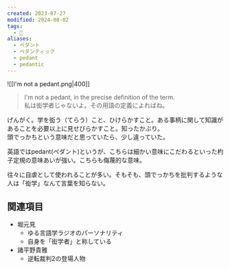 ```yaml
---
created: 2023-07-27
modified: 2024-08-02
tags:
  - 📝
aliases:
  - ペダント
  - ペダンティック
  - pedant
  - pedantic
---
```

![[I'm not a pedant.png|400]]

>I'm not a pedant, in the precise definition of the term.  
>私は衒学者じゃないよ。その用語の定義によればね。

げんがく。学を衒う（てらう）こと、ひけらかすこと。ある事柄に関して知識があることを必要以上に見せびらかすこと。知ったかぶり。  
頭でっかちという意味だと思っていたら、少し違っていた。

英語ではpedant(ペダント)というが、こちらは細かい意味にこだわるといった杓子定規の意味あいが強い。こちらも侮蔑的な意味。

往々に自虐として使われることが多い。そもそも、頭でっかちを批判するような人は「衒学」なんて言葉を知らない。

## 関連項目
- 堀元見
	- ゆる言語学ラジオのパーソナリティ 
	- 自身を「衒学者」と称している
- 諸平野貴雅
	- 逆転裁判2の登場人物